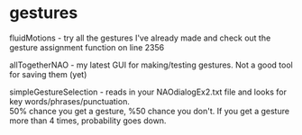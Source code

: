 # gestures

fluidMotions - try all the gestures I've already made and check out the gesture assignment function on line 2356

allTogetherNAO - my latest GUI for making/testing gestures.  Not a good tool for saving them (yet)

simpleGestureSelection - reads in your NAOdialogEx2.txt file and looks for key words/phrases/punctuation.  
                         50% chance you get a gesture, %50 chance you don't.  If you get a gesture more than 4 times,
                         probability goes down.
                         

